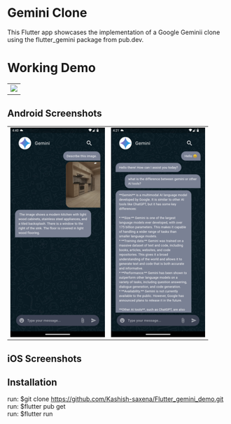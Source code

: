 # Gemini Clone

This Flutter app showcases the implementation of a Google Geminii clone using the flutter_gemini package from pub.dev. 

# Working Demo

<table>
<tr>
<td><img src="https://github.com/Kashish-saxena/Flutter_gemini_demo/blob/master/media/gemini_demo.gif" height="480px"></td>
</tr>
</table>

## Android Screenshots
<table>
<tr>
<td><img src="https://github.com/Kashish-saxena/Flutter_gemini_demo/blob/master/screenshots/image_screenshot.png" height="480px"></td>
<td><img src="https://github.com/Kashish-saxena/Flutter_gemini_demo/blob/master/screenshots/text_screenshot.png" height="480px"></td>
</tr>
</table>

## iOS Screenshots

## Installation 
run: $git clone https://github.com/Kashish-saxena/Flutter_gemini_demo.git <br />
run: $flutter pub get <br />
run: $flutter run
